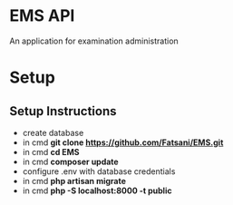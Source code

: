 # EMS API
An application for examination administration

# Setup
## Setup Instructions
 - create database
 - in cmd **git clone https://github.com/Fatsani/EMS.git**
 - in cmd **cd EMS**
 - in cmd **composer update**
 - configure .env with database credentials
 - in cmd **php artisan migrate** 
 - in cmd **php -S localhost:8000 -t public**

